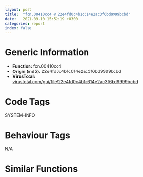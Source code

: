 ```yaml
---
layout: post
title:  "fcn.00410cc4 @ 22e4fd0c4b1c614e2ac3f6bd9999bcbd"
date:   2021-09-10 15:52:19 +0300
categories: report
index: false
---
```


# Generic Information
- **Function:** fcn.00410cc4
- **Origin (md5):** 22e4fd0c4b1c614e2ac3f6bd9999bcbd
- **VirusTotal:** [virustotal.com/gui/file/22e4fd0c4b1c614e2ac3f6bd9999bcbd][virustotal_ref]

# Code Tags
<span class="tag" id="SYSTEM-INFO">SYSTEM-INFO</span>


# Behaviour Tags
<span class="bhv-tag" id="na">N/A</span>

# Similar Functions
<script type="text/javascript" src="https://www.gstatic.com/charts/loader.js"></script>
<script type="text/javascript">

    google.charts.load('current', {'packages':['corechart']});
    google.charts.setOnLoadCallback(drawChart);

    function drawChart() {
    var data = new google.visualization.DataTable();
        data.addColumn('number', 'X');
        data.addColumn('number', 'Y');
        data.addColumn({type: 'string', role: 'tooltip', 'p': {'html': true}});
        data.addColumn({'type': 'string', 'role': 'style'});
        
        data.addRows([
    [-45.40393829345703, 7.612849235534668, '<b><a href="/report/fcn.00410cc4@22e4fd0c4b1c614e2ac3f6bd9999bcbd">fcn.00410cc4</a><br>@22e4fd0c4b1c614e2ac3f6bd9999bcbd</b><br>push ebp<br>mov ebp, esp<br>call dword[sym.imp.KERNEL32.dll_IsDebuggerPresent]<br>push 1<br>mov dword[0xc0f944], eax<br>call fcn.00410760<br>push dword[ebp+8]<br>call fcn.0040d7d9<br>cmp dword[0xc0f944], 0<br>pop ecx<br>pop ecx<br>jne 0x410cf4<br>push 1<br>call fcn.00410760<br>pop ecx<br>push 0xc0000409<br>call fcn.0040d7c4<br>pop ecx<br>pop ebp<br>ret <br><eoc> ', 'point { fill-color: #e0440e; }'],
[54.236289978027344, 65.06291198730469, '<b><a href="/report/fcn.0040e2d4@01be4434cc5f975da87a4b25d209e100">fcn.0040e2d4</a><br>@01be4434cc5f975da87a4b25d209e100</b><br>push ebp<br>mov ebp, esp<br>call dword[sym.imp.KERNEL32.dll_IsDebuggerPresent]<br>push 1<br>mov dword[0xc15884], eax<br>call fcn.0040dd70<br>push dword[ebp+8]<br>call fcn.0040adde<br>cmp dword[0xc15884], 0<br>pop ecx<br>pop ecx<br>jne 0x40e304<br>push 1<br>call fcn.0040dd70<br>pop ecx<br>push 0xc0000409<br>call fcn.0040adc9<br>pop ecx<br>pop ebp<br>ret <br><eoc> ', 'null'],
[-58.92268753051758, 49.42745590209961, '<b><a href="/report/fcn.0040cdf4@1fd683a7f72f257d6d6de6e845d6c40a">fcn.0040cdf4</a><br>@1fd683a7f72f257d6d6de6e845d6c40a</b><br>push ebp<br>mov ebp, esp<br>call dword[sym.imp.KERNEL32.dll_IsDebuggerPresent]<br>push 1<br>mov dword[0xc3520c], eax<br>call fcn.0040c890<br>push dword[ebp+8]<br>call fcn.00409903<br>cmp dword[0xc3520c], 0<br>pop ecx<br>pop ecx<br>jne 0x40ce24<br>push 1<br>call fcn.0040c890<br>pop ecx<br>push 0xc0000409<br>call fcn.004098ee<br>pop ecx<br>pop ebp<br>ret <br><eoc> ', 'null'],
[-35.710994720458984, -12.628559112548828, '<b><a href="/report/fcn.0040ed34@fec037c981b84fb9df87dac6521840c9">fcn.0040ed34</a><br>@fec037c981b84fb9df87dac6521840c9</b><br>push ebp<br>mov ebp, esp<br>call dword[sym.imp.KERNEL32.dll_IsDebuggerPresent]<br>push 1<br>mov dword[0xb6a50c], eax<br>call fcn.0040e7d0<br>push dword[ebp+8]<br>call fcn.0040b84d<br>cmp dword[0xb6a50c], 0<br>pop ecx<br>pop ecx<br>jne 0x40ed64<br>push 1<br>call fcn.0040e7d0<br>pop ecx<br>push 0xc0000409<br>call fcn.0040b838<br>pop ecx<br>pop ebp<br>ret <br><eoc> ', 'null'],
[32.950706481933594, -2.548929452896118, '<b><a href="/report/fcn.00414234@4643b8f5a3d13e435a65fc553546b71e">fcn.00414234</a><br>@4643b8f5a3d13e435a65fc553546b71e</b><br>push ebp<br>mov ebp, esp<br>call dword[sym.imp.KERNEL32.dll_IsDebuggerPresent]<br>push 1<br>mov dword[0xc6d484], eax<br>call fcn.00413cd0<br>push dword[ebp+8]<br>call fcn.00410d43<br>cmp dword[0xc6d484], 0<br>pop ecx<br>pop ecx<br>jne 0x414264<br>push 1<br>call fcn.00413cd0<br>pop ecx<br>push 0xc0000409<br>call fcn.00410d2e<br>pop ecx<br>pop ebp<br>ret <br><eoc> ', 'null'],
[16.65107536315918, 15.395421981811523, '<b><a href="/report/fcn.004128f4@e5be9c1df6690f9880cc7a4e3bb82114">fcn.004128f4</a><br>@e5be9c1df6690f9880cc7a4e3bb82114</b><br>push ebp<br>mov ebp, esp<br>call dword[sym.imp.KERNEL32.dll_IsDebuggerPresent]<br>push 1<br>mov dword[0xb0e034], eax<br>call fcn.00412390<br>push dword[ebp+8]<br>call fcn.0040f3ff<br>cmp dword[0xb0e034], 0<br>pop ecx<br>pop ecx<br>jne 0x412924<br>push 1<br>call fcn.00412390<br>pop ecx<br>push 0xc0000409<br>call fcn.0040f3ea<br>pop ecx<br>pop ebp<br>ret <br><eoc> ', 'null'],
[4.828915119171143, 36.39201736450195, '<b><a href="/report/fcn.0047fa9b@fb9b7d22bc1c143ac66b0575cbdd088d">fcn.0047fa9b</a><br>@fb9b7d22bc1c143ac66b0575cbdd088d</b><br>push ebp<br>mov ebp, esp<br>call dword[sym.imp.KERNEL32.dll_IsDebuggerPresent]<br>push 1<br>mov dword[0x4bd394], eax<br>call fcn.0048ac2f<br>push dword[ebp+8]<br>call fcn.004841b6<br>cmp dword[0x4bd394], 0<br>pop ecx<br>pop ecx<br>jne 0x47facb<br>push 1<br>call fcn.0048ac2f<br>pop ecx<br>push 0xc0000409<br>call fcn.004841a1<br>pop ecx<br>pop ebp<br>ret <br><eoc> ', 'null'],
[5.297166347503662, -4.0126776695251465, '<b><a href="/report/fcn.0040dd94@f40e41234bc244856083b8839ad797e1">fcn.0040dd94</a><br>@f40e41234bc244856083b8839ad797e1</b><br>push ebp<br>mov ebp, esp<br>call dword[sym.imp.KERNEL32.dll_IsDebuggerPresent]<br>push 1<br>mov dword[0xb44c0c], eax<br>call fcn.0040d830<br>push dword[ebp+8]<br>call fcn.0040a8a9<br>cmp dword[0xb44c0c], 0<br>pop ecx<br>pop ecx<br>jne 0x40ddc4<br>push 1<br>call fcn.0040d830<br>pop ecx<br>push 0xc0000409<br>call fcn.0040a894<br>pop ecx<br>pop ebp<br>ret <br><eoc> ', 'null'],
[-5.5145344734191895, 17.140172958374023, '<b><a href="/report/fcn.0060679b@52d540e8e13e0f0bbb8946b2363a382d">fcn.0060679b</a><br>@52d540e8e13e0f0bbb8946b2363a382d</b><br>push ebp<br>mov ebp, esp<br>call dword[sym.imp.KERNEL32.dll_IsDebuggerPresent]<br>push 1<br>mov dword[0x6a0b4c], eax<br>call fcn.0060a1ec<br>push dword[ebp+8]<br>call fcn.0060a5da<br>cmp dword[0x6a0b4c], 0<br>pop ecx<br>pop ecx<br>jne 0x6067cb<br>push 1<br>call fcn.0060a1ec<br>pop ecx<br>push 0xc0000409<br>call fcn.0060a5c5<br>pop ecx<br>pop ebp<br>ret <br><eoc> ', 'null'],
[-0.8400977253913879, 96.17180633544922, '<b><a href="/report/fcn.0042a19e@ba86269e5231930ee4def4088ddb8d19">fcn.0042a19e</a><br>@ba86269e5231930ee4def4088ddb8d19</b><br>push ebp<br>mov ebp, esp<br>call dword[sym.imp.KERNEL32.dll_IsDebuggerPresent]<br>push 1<br>mov dword[0x44c00c], eax<br>call fcn.0042afcf<br>push dword[ebp+8]<br>call fcn.00428ad5<br>cmp dword[0x44c00c], 0<br>pop ecx<br>pop ecx<br>jne 0x42a1ce<br>push 1<br>call fcn.0042afcf<br>pop ecx<br>push 0xc0000409<br>call fcn.00428ac0<br>pop ecx<br>pop ebp<br>ret <br><eoc> ', 'null'],
[-43.60103225708008, -71.13188934326172, '<b><a href="/report/fcn.00410f64@3d0ec851566b617e7e4e75da3dd9651c">fcn.00410f64</a><br>@3d0ec851566b617e7e4e75da3dd9651c</b><br>push ebp<br>mov ebp, esp<br>call dword[sym.imp.KERNEL32.dll_IsDebuggerPresent]<br>push 1<br>mov dword[0xb949dc], eax<br>call fcn.00410a01<br>push dword[ebp+8]<br>call fcn.0040db12<br>cmp dword[0xb949dc], 0<br>pop ecx<br>pop ecx<br>jne 0x410f94<br>push 1<br>call fcn.00410a01<br>pop ecx<br>push 0xc0000409<br>call fcn.0040dafd<br>pop ecx<br>pop ebp<br>ret <br><eoc> ', 'null'],
[45.167198181152344, -48.7126350402832, '<b><a href="/report/fcn.0040c9f4@f9b80f61ad003ebdee20dab4a0087d2a">fcn.0040c9f4</a><br>@f9b80f61ad003ebdee20dab4a0087d2a</b><br>push ebp<br>mov ebp, esp<br>call dword[sym.imp.KERNEL32.dll_IsDebuggerPresent]<br>push 1<br>mov dword[0xbbf5bc], eax<br>call fcn.0040c491<br>push dword[ebp+8]<br>call fcn.004095a2<br>cmp dword[0xbbf5bc], 0<br>pop ecx<br>pop ecx<br>jne 0x40ca24<br>push 1<br>call fcn.0040c491<br>pop ecx<br>push 0xc0000409<br>call fcn.0040958d<br>pop ecx<br>pop ebp<br>ret <br><eoc> ', 'null'],
[-55.268341064453125, 89.01092529296875, '<b><a href="/report/fcn.0040e006@470263fe7e7cc115b95cd041d643e3b5">fcn.0040e006</a><br>@470263fe7e7cc115b95cd041d643e3b5</b><br>push ebp<br>mov ebp, esp<br>call dword[sym.imp.KERNEL32.dll_IsDebuggerPresent]<br>push 1<br>mov dword[0x422ab4], eax<br>call fcn.0040f2f4<br>push dword[ebp+8]<br>call fcn.0040dff0<br>cmp dword[0x422ab4], 0<br>pop ecx<br>pop ecx<br>jne 0x40e036<br>push 1<br>call fcn.0040f2f4<br>pop ecx<br>push 0xc0000409<br>call fcn.0040dfd8<br>pop ecx<br>pop ebp<br>ret <br><eoc> ', 'null'],
[68.46345520019531, 8.678750991821289, '<b><a href="/report/fcn.0047fa9b@152885a790b99953ce23874f0947b7bd">fcn.0047fa9b</a><br>@152885a790b99953ce23874f0947b7bd</b><br>push ebp<br>mov ebp, esp<br>call dword[sym.imp.KERNEL32.dll_IsDebuggerPresent]<br>push 1<br>mov dword[0x4bd394], eax<br>call fcn.0048ac2f<br>push dword[ebp+8]<br>call fcn.004841b6<br>cmp dword[0x4bd394], 0<br>pop ecx<br>pop ecx<br>jne 0x47facb<br>push 1<br>call fcn.0048ac2f<br>pop ecx<br>push 0xc0000409<br>call fcn.004841a1<br>pop ecx<br>pop ebp<br>ret <br><eoc> ', 'null'],
[-96.30003356933594, -24.540681838989258, '<b><a href="/report/fcn.00411c54@883dfc165005908f8666e487fe529d8c">fcn.00411c54</a><br>@883dfc165005908f8666e487fe529d8c</b><br>push ebp<br>mov ebp, esp<br>call dword[sym.imp.KERNEL32.dll_IsDebuggerPresent]<br>push 1<br>mov dword[0xc570ac], eax<br>call fcn.004116f0<br>push dword[ebp+8]<br>call fcn.0040e76b<br>cmp dword[0xc570ac], 0<br>pop ecx<br>pop ecx<br>jne 0x411c84<br>push 1<br>call fcn.004116f0<br>pop ecx<br>push 0xc0000409<br>call fcn.0040e756<br>pop ecx<br>pop ebp<br>ret <br><eoc> ', 'null'],
[-66.17942810058594, -3.5560719966888428, '<b><a href="/report/fcn.0040c95a@c299206e1e94de2392d4dd9464d03d54">fcn.0040c95a</a><br>@c299206e1e94de2392d4dd9464d03d54</b><br>push ebp<br>mov ebp, esp<br>call dword[sym.imp.KERNEL32.dll_IsDebuggerPresent]<br>push 1<br>mov dword[0x43933c], eax<br>call fcn.00413d3c<br>push dword[ebp+8]<br>call fcn.0040aa93<br>cmp dword[0x43933c], 0<br>pop ecx<br>pop ecx<br>jne 0x40c98a<br>push 1<br>call fcn.00413d3c<br>pop ecx<br>push 0xc0000409<br>call fcn.0040aa7e<br>pop ecx<br>pop ebp<br>ret <br><eoc> ', 'null'],
[-10.112714767456055, -21.639421463012695, '<b><a href="/report/fcn.00414694@fd17dad7a5809016e438b746adc04679">fcn.00414694</a><br>@fd17dad7a5809016e438b746adc04679</b><br>push ebp<br>mov ebp, esp<br>call dword[sym.imp.KERNEL32.dll_IsDebuggerPresent]<br>push 1<br>mov dword[0xb61804], eax<br>call fcn.00414130<br>push dword[ebp+8]<br>call fcn.004111a3<br>cmp dword[0xb61804], 0<br>pop ecx<br>pop ecx<br>jne 0x4146c4<br>push 1<br>call fcn.00414130<br>pop ecx<br>push 0xc0000409<br>call fcn.0041118e<br>pop ecx<br>pop ebp<br>ret <br><eoc> ', 'null'],
[-65.32579040527344, 22.67588233947754, '<b><a href="/report/fcn.0040f884@dd7278b699f8b751b4e28f3abe51fa08">fcn.0040f884</a><br>@dd7278b699f8b751b4e28f3abe51fa08</b><br>push ebp<br>mov ebp, esp<br>call dword[sym.imp.KERNEL32.dll_IsDebuggerPresent]<br>push 1<br>mov dword[0xbe5944], eax<br>call fcn.0040f320<br>push dword[ebp+8]<br>call fcn.0040c390<br>cmp dword[0xbe5944], 0<br>pop ecx<br>pop ecx<br>jne 0x40f8b4<br>push 1<br>call fcn.0040f320<br>pop ecx<br>push 0xc0000409<br>call fcn.0040c37b<br>pop ecx<br>pop ebp<br>ret <br><eoc> ', 'null'],
[-26.73336410522461, 17.73611831665039, '<b><a href="/report/fcn.00435b09@d96761eb00d2d97e2b6f5ffffed0b46a">fcn.00435b09</a><br>@d96761eb00d2d97e2b6f5ffffed0b46a</b><br>push ebp<br>mov ebp, esp<br>call dword[sym.imp.KERNEL32.dll_IsDebuggerPresent]<br>push 1<br>mov dword[0x4c50e4], eax<br>call fcn.004354c0<br>push dword[ebp+8]<br>call fcn.0042a395<br>cmp dword[0x4c50e4], 0<br>pop ecx<br>pop ecx<br>jne 0x435b39<br>push 1<br>call fcn.004354c0<br>pop ecx<br>push 0xc0000409<br>call fcn.0042a380<br>pop ecx<br>pop ebp<br>ret <br><eoc> ', 'null'],
[18.405664443969727, 55.0601692199707, '<b><a href="/report/fcn.00411724@e69fcfbd512770c44a9d6b90a42edeb0">fcn.00411724</a><br>@e69fcfbd512770c44a9d6b90a42edeb0</b><br>push ebp<br>mov ebp, esp<br>call dword[sym.imp.KERNEL32.dll_IsDebuggerPresent]<br>push 1<br>mov dword[0xb95964], eax<br>call fcn.004111c1<br>push dword[ebp+8]<br>call fcn.0040e2d2<br>cmp dword[0xb95964], 0<br>pop ecx<br>pop ecx<br>jne 0x411754<br>push 1<br>call fcn.004111c1<br>pop ecx<br>push 0xc0000409<br>call fcn.0040e2bd<br>pop ecx<br>pop ebp<br>ret <br><eoc> ', 'null'],
[-33.120121002197266, 58.318214416503906, '<b><a href="/report/fcn.10124b4e@e5d49e0823e602f2ee948ac39d32c1eb">fcn.10124b4e</a><br>@e5d49e0823e602f2ee948ac39d32c1eb</b><br>push ebp<br>mov ebp, esp<br>call dword[sym.imp.KERNEL32.dll_IsDebuggerPresent]<br>push 1<br>mov dword[0x101a48f4], eax<br>call fcn.1012d8fa<br>push dword[ebp+8]<br>call fcn.101291a8<br>cmp dword[0x101a48f4], 0<br>pop ecx<br>pop ecx<br>jne 0x10124b7e<br>push 1<br>call fcn.1012d8fa<br>pop ecx<br>push 0xc0000409<br>call fcn.10129193<br>pop ecx<br>pop ebp<br>ret <br><eoc> ', 'null'],
[-17.644887924194336, -1.254506230354309, '<b><a href="/report/fcn.00409404@71550f1ee4f4626545a4bffe6d950f12">fcn.00409404</a><br>@71550f1ee4f4626545a4bffe6d950f12</b><br>push ebp<br>mov ebp, esp<br>call dword[sym.imp.KERNEL32.dll_IsDebuggerPresent]<br>push 1<br>mov dword[0x445189c], eax<br>call fcn.00408ea0<br>push dword[ebp+8]<br>call fcn.00405f13<br>cmp dword[0x445189c], 0<br>pop ecx<br>pop ecx<br>jne 0x409434<br>push 1<br>call fcn.00408ea0<br>pop ecx<br>push 0xc0000409<br>call fcn.00405efe<br>pop ecx<br>pop ebp<br>ret <br><eoc> ', 'null'],
[-29.215866088867188, -36.96397399902344, '<b><a href="/report/fcn.0040ff94@4e7335a256154dbc07a5bd862e9622fe">fcn.0040ff94</a><br>@4e7335a256154dbc07a5bd862e9622fe</b><br>push ebp<br>mov ebp, esp<br>call dword[sym.imp.KERNEL32.dll_IsDebuggerPresent]<br>push 1<br>mov dword[0xb86b34], eax<br>call fcn.0040fa30<br>push dword[ebp+8]<br>call fcn.0040caab<br>cmp dword[0xb86b34], 0<br>pop ecx<br>pop ecx<br>jne 0x40ffc4<br>push 1<br>call fcn.0040fa30<br>pop ecx<br>push 0xc0000409<br>call fcn.0040ca96<br>pop ecx<br>pop ebp<br>ret <br><eoc> ', 'null'],
[-18.154294967651367, 38.46277618408203, '<b><a href="/report/fcn.00410854@c5a9328b4292c431a6e3f48185308528">fcn.00410854</a><br>@c5a9328b4292c431a6e3f48185308528</b><br>push ebp<br>mov ebp, esp<br>call dword[sym.imp.KERNEL32.dll_IsDebuggerPresent]<br>push 1<br>mov dword[0xbfc8dc], eax<br>call fcn.004102f0<br>push dword[ebp+8]<br>call fcn.0040d369<br>cmp dword[0xbfc8dc], 0<br>pop ecx<br>pop ecx<br>jne 0x410884<br>push 1<br>call fcn.004102f0<br>pop ecx<br>push 0xc0000409<br>call fcn.0040d354<br>pop ecx<br>pop ebp<br>ret <br><eoc> ', 'null'],
[-54.58148956298828, -27.434261322021484, '<b><a href="/report/fcn.00412824@2e1edbc8d641dbbe3e09e9f1f72cd2fc">fcn.00412824</a><br>@2e1edbc8d641dbbe3e09e9f1f72cd2fc</b><br>push ebp<br>mov ebp, esp<br>call dword[sym.imp.KERNEL32.dll_IsDebuggerPresent]<br>push 1<br>mov dword[0xc0807c], eax<br>call fcn.004122c0<br>push dword[ebp+8]<br>call fcn.0040f337<br>cmp dword[0xc0807c], 0<br>pop ecx<br>pop ecx<br>jne 0x412854<br>push 1<br>call fcn.004122c0<br>pop ecx<br>push 0xc0000409<br>call fcn.0040f322<br>pop ecx<br>pop ebp<br>ret <br><eoc> ', 'null'],
[17.584125518798828, -24.308088302612305, '<b><a href="/report/fcn.0047fa9b@912f1d013a0d6151bc7a7cef6da1b2a0">fcn.0047fa9b</a><br>@912f1d013a0d6151bc7a7cef6da1b2a0</b><br>push ebp<br>mov ebp, esp<br>call dword[sym.imp.KERNEL32.dll_IsDebuggerPresent]<br>push 1<br>mov dword[0x4bd394], eax<br>call fcn.0048ac2f<br>push dword[ebp+8]<br>call fcn.004841b6<br>cmp dword[0x4bd394], 0<br>pop ecx<br>pop ecx<br>jne 0x47facb<br>push 1<br>call fcn.0048ac2f<br>pop ecx<br>push 0xc0000409<br>call fcn.004841a1<br>pop ecx<br>pop ebp<br>ret <br><eoc> ', 'null'],
[-7.707043170928955, 60.6814079284668, '<b><a href="/report/fcn.00411934@90aa43862e75a7f78f2655241632f0e5">fcn.00411934</a><br>@90aa43862e75a7f78f2655241632f0e5</b><br>push ebp<br>mov ebp, esp<br>call dword[sym.imp.KERNEL32.dll_IsDebuggerPresent]<br>push 1<br>mov dword[0xba320c], eax<br>call fcn.004113d0<br>push dword[ebp+8]<br>call fcn.0040e43f<br>cmp dword[0xba320c], 0<br>pop ecx<br>pop ecx<br>jne 0x411964<br>push 1<br>call fcn.004113d0<br>pop ecx<br>push 0xc0000409<br>call fcn.0040e42a<br>pop ecx<br>pop ebp<br>ret <br><eoc> ', 'null'],
[-1.5823678970336914, -44.23772048950195, '<b><a href="/report/fcn.00411894@6e195fbdf6b398dc597c28abc7c7a2ae">fcn.00411894</a><br>@6e195fbdf6b398dc597c28abc7c7a2ae</b><br>push ebp<br>mov ebp, esp<br>call dword[sym.imp.KERNEL32.dll_IsDebuggerPresent]<br>push 1<br>mov dword[0xc44844], eax<br>call fcn.00411330<br>push dword[ebp+8]<br>call fcn.0040e3a9<br>cmp dword[0xc44844], 0<br>pop ecx<br>pop ecx<br>jne 0x4118c4<br>push 1<br>call fcn.00411330<br>pop ecx<br>push 0xc0000409<br>call fcn.0040e394<br>pop ecx<br>pop ebp<br>ret <br><eoc> ', 'null'],
[-41.6861457824707, 33.07900619506836, '<b><a href="/report/fcn.00413df4@d3b17e7234a8b4bee51cf688dbfdf6d0">fcn.00413df4</a><br>@d3b17e7234a8b4bee51cf688dbfdf6d0</b><br>push ebp<br>mov ebp, esp<br>call dword[sym.imp.KERNEL32.dll_IsDebuggerPresent]<br>push 1<br>mov dword[0xb97964], eax<br>call fcn.00413890<br>push dword[ebp+8]<br>call fcn.0041090b<br>cmp dword[0xb97964], 0<br>pop ecx<br>pop ecx<br>jne 0x413e24<br>push 1<br>call fcn.00413890<br>pop ecx<br>push 0xc0000409<br>call fcn.004108f6<br>pop ecx<br>pop ebp<br>ret <br><eoc> ', 'null'],
[33.867820739746094, 30.639802932739258, '<b><a href="/report/fcn.0040e734@5d44fc96ec059e83cbab5efb708e5e9e">fcn.0040e734</a><br>@5d44fc96ec059e83cbab5efb708e5e9e</b><br>push ebp<br>mov ebp, esp<br>call dword[sym.imp.KERNEL32.dll_IsDebuggerPresent]<br>push 1<br>mov dword[0xbcace4], eax<br>call fcn.0040e1d0<br>push dword[ebp+8]<br>call fcn.0040b247<br>cmp dword[0xbcace4], 0<br>pop ecx<br>pop ecx<br>jne 0x40e764<br>push 1<br>call fcn.0040e1d0<br>pop ecx<br>push 0xc0000409<br>call fcn.0040b232<br>pop ecx<br>pop ebp<br>ret <br><eoc> ', 'null'],
[-99.296142578125, 37.250511169433594, '<b><a href="/report/fcn.00658234@8c848ad89aab40a1738b363a37856125">fcn.00658234</a><br>@8c848ad89aab40a1738b363a37856125</b><br>push ebp<br>mov ebp, esp<br>call dword[sym.imp.KERNEL32.dll_IsDebuggerPresent]<br>push 1<br>mov dword[0x46fe09c], eax<br>call fcn.00657cd0<br>push dword[ebp+8]<br>call fcn.00654d4c<br>cmp dword[0x46fe09c], 0<br>pop ecx<br>pop ecx<br>jne 0x658264<br>push 1<br>call fcn.00657cd0<br>pop ecx<br>push 0xc0000409<br>call fcn.00654d37<br>pop ecx<br>pop ebp<br>ret <br><eoc> ', 'null'],

        ]);

    var options = {
        title: 'Similarity Plot',
        legend: 'none',
        colors: ['#dedbd9', '#e6693e', '#ec8f6e', '#f3b49f', '#f6c7b6'],
        tooltip: {isHtml: true, trigger: 'both'},
        explorer: {
        actions: ["dragToZoom", "rightClickToReset"],
        },
        chartArea: {
        width: '80%',
        height: '80%'
        },
        width: '100%',
        height: '100%'
    };

    var chart = new google.visualization.ScatterChart(document.getElementById('chart_div'));

    chart.draw(data, options);
    }
    
</script>


<div id="chart_div" style="width: 100%px; height: 100%;"></div>

# Disassembled Code
{% highlight nasm %}

push ebp
mov ebp, esp
call dword[sym.imp.KERNEL32.dll_IsDebuggerPresent]
push 1
mov dword[0xc0f944], eax
call fcn.00410760
push dword[ebp+8]
call fcn.0040d7d9
cmp dword[0xc0f944], 0
pop ecx
pop ecx
jne 0x410cf4
push 1
call fcn.00410760
pop ecx
push 0xc0000409
call fcn.0040d7c4
pop ecx
pop ebp
ret

{% endhighlight %}

[virustotal_ref]: https://www.virustotal.com/gui/file/22e4fd0c4b1c614e2ac3f6bd9999bcbd